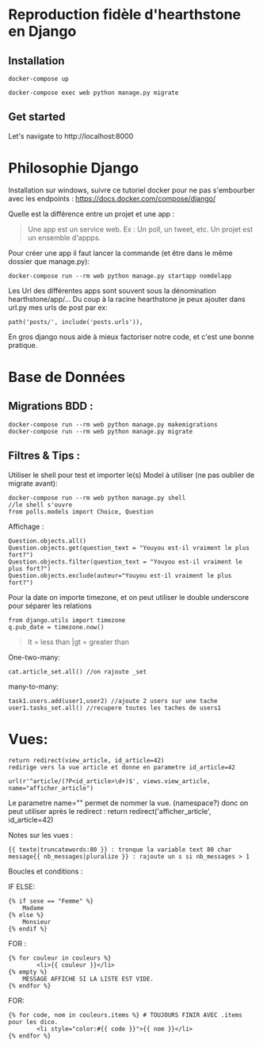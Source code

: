  # Reproduction fidèle d'hearthstone en Django
 ## Installation
	
	docker-compose up

	docker-compose exec web python manage.py migrate

## Get started

Let's navigate to http://localhost:8000

 # Philosophie Django
 
 Installation sur windows, suivre ce tutoriel docker pour ne pas s'embourber avec les endpoints :
 https://docs.docker.com/compose/django/
 
 Quelle est la différence entre un projet et une app : 
 >Une app est un service web. Ex : Un poll, un tweet, etc. Un projet est un ensemble d'appps.

 Pour créer une app il faut lancer la commande (et être dans le même dossier que manage.py):

    docker-compose run --rm web python manage.py startapp nomdelapp

Les Url des différentes apps sont souvent sous la dénomination hearthstone/app/...
Du coup à la racine hearthstone je peux ajouter dans url.py mes urls de post par ex:

    path('posts/', include('posts.urls')),

En gros django nous aide à mieux factoriser notre code, et c'est une bonne pratique. 

 # Base de Données 
 ## Migrations BDD :
 
>
	docker-compose run --rm web python manage.py makemigrations
	docker-compose run --rm web python manage.py migrate

## Filtres & Tips :

Utiliser le shell pour test et importer le(s) Model à utiliser (ne pas oublier de migrate avant):

	docker-compose run --rm web python manage.py shell
	//le shell s'ouvre
	from polls.models import Choice, Question


Affichage :

    Question.objects.all()
    Question.objects.get(question_text = "Youyou est-il vraiment le plus fort?")
    Question.objects.filter(question_text = "Youyou est-il vraiment le plus fort?")
    Question.objects.exclude(auteur="Youyou est-il vraiment le plus fort?")

Pour la date on importe timezone, et on peut utiliser le double underscore pour séparer les relations

    from django.utils import timezone
	q.pub_date = timezone.now()

>lt = less than |gt = greater than

One-two-many:

	cat.article_set.all() //on rajoute _set

many-to-many:

	task1.users.add(user1,user2) //ajoute 2 users sur une tache
	user1.tasks_set.all() //recupere toutes les taches de users1

# Vues:

	return redirect(view_article, id_article=42)
	redirige vers la vue article et donne en parametre id_article=42

	url(r'^article/(?P<id_article>\d+)$', views.view_article, name="afficher_article")

Le parametre name="" permet de nommer la vue. (namespace?)
donc on peut utiliser après le redirect : return redirect('afficher_article', id_article=42)

Notes sur les vues  : 

	{{ texte|truncatewords:80 }} : tronque la variable text 80 char
	message{{ nb_messages|pluralize }} : rajoute un s si nb_messages > 1


Boucles et conditions :

IF ELSE:

	{% if sexe == "Femme" %}
   		Madame
	{% else %}
   		Monsieur
	{% endif %}

FOR :

	{% for couleur in couleurs %}
    		<li>{{ couleur }}</li>
	{% empty %}
		MESSAGE AFFICHE SI LA LISTE EST VIDE.
	{% endfor %}

FOR:

	{% for code, nom in couleurs.items %} # TOUJOURS FINIR AVEC .items pour les dico.
    		<li style="color:#{{ code }}">{{ nom }}</li>
	{% endfor %}



